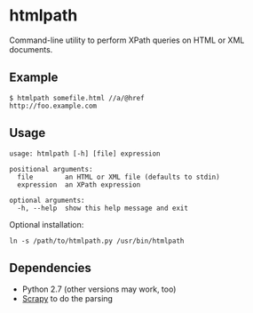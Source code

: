 htmlpath
========

Command-line utility to perform XPath queries on HTML or XML documents.

Example
-------

    $ htmlpath somefile.html //a/@href
    http://foo.example.com

Usage
-----

    usage: htmlpath [-h] [file] expression

    positional arguments:
      file        an HTML or XML file (defaults to stdin)
      expression  an XPath expression
    
    optional arguments:
      -h, --help  show this help message and exit

Optional installation:

    ln -s /path/to/htmlpath.py /usr/bin/htmlpath 

Dependencies
------------

 * Python 2.7 (other versions may work, too)
 * [Scrapy](http://scrapy.org/) to do the parsing

